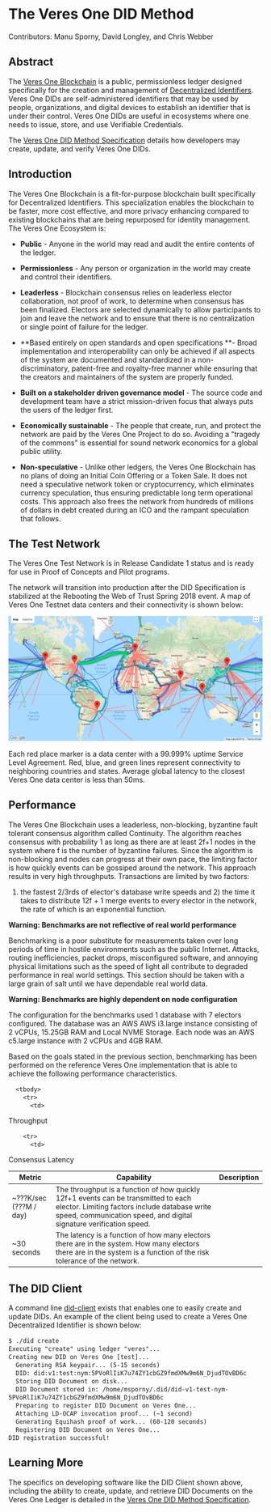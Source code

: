 # The Veres One DID Method

Contributors: Manu Sporny, David Longley, and Chris Webber

## Abstract

The [Veres One Blockchain](https://veres.one/) is a public,
permissionless ledger designed specifically for the creation and management
of [Decentralized Identifiers](https://w3c-ccg.github.io/did-spec/).
Veres One DIDs are self-administered identifiers that may be used by
people, organizations, and digital devices to establish an identifier
that is under their control. Veres One DIDs are useful in ecosystems
where one needs to issue, store, and use Verifiable Credentials.

The [Veres One DID Method Specification](https://w3c-ccg.github.io/didm-veres-one/)
details how developers may create, update, and verify Veres One DIDs.

## Introduction

The Veres One Blockchain is a fit-for-purpose blockchain built
specifically for Decentralized Identifiers. This specialization enables
the blockchain to be faster, more cost effective, and more privacy
enhancing compared to existing blockchains that are being repurposed for
identity management. The Veres One Ecosystem is:

* **Public** - Anyone in the world may read and audit the entire contents
of the ledger.

* **Permissionless** - Any person or organization in the world may create
and control their identifiers.

* **Leaderless** - Blockchain consensus relies on leaderless elector
collaboration, not proof of work, to determine when consensus has been
finalized. Electors are selected dynamically to allow participants to join
and leave the network and to ensure that there is no centralization or
single point of failure for the ledger.

* **Based entirely on open standards and open specifications **- Broad
implementation and interoperability can only be achieved if all aspects of
the system are documented and standardized in a non-discriminatory,
patent-free and royalty-free manner while ensuring that the creators and
maintainers of the system are properly funded.

* **Built on a stakeholder driven governance model** - The source code and
development team have a strict mission-driven focus that always puts the
users of the ledger first.

* **Economically sustainable** - The people that create, run, and protect
the network are paid by the Veres One Project to do so. Avoiding a
"tragedy of the commons" is essential for sound network economics for a
global public utility.

* **Non-speculative** - Unlike other ledgers, the Veres One Blockchain
has no plans of doing an Initial Coin Offering or a Token Sale.
It does not need a speculative network token or cryptocurrency, which
eliminates currency speculation, thus ensuring predictable long term
operational costs. This approach also frees the network from hundreds of
millions of dollars in debt created during an ICO and the rampant speculation
that follows.

##  The Test Network

The Veres One Test Network is in Release Candidate 1 status and is ready for
use in Proof of Concepts and Pilot programs.

The network will transition into production after the DID Specification is
stabilized at the Rebooting the Web of Trust Spring 2018 event. A map of
Veres One Testnet data centers and their connectivity is shown below:

![Veres One Testnet Connectivity](media/veres-one-testnet.png "Veres One Testnet")

Each red place marker is a data center with a 99.999% uptime Service Level
Agreement. Red, blue, and green lines represent connectivity to neighboring
countries and states. Average global latency to the closest Veres One
data center is less than 50ms.

##  Performance

The Veres One Blockchain uses a leaderless, non-blocking, byzantine fault
tolerant consensus algorithm called Continuity. The algorithm reaches
consensus with probability 1 as long as there are at least 2f+1 nodes in
the system where f is the number of byzantine failures. Since the algorithm
is non-blocking and nodes can progress at their own pace, the limiting factor
is how quickly events can be gossiped around the network. This approach
results in very high throughputs. Transactions are limited by two factors:
1) the fastest 2/3rds of elector's database write speeds and 2) the time
it takes to distribute 12f + 1 merge events to every elector in the
network, the rate of which is an exponential function.

**Warning: Benchmarks are not reflective of real world performance**

Benchmarking is a poor substitute for measurements taken over long periods
of time in hostile environments such as the public Internet. Attacks, routing
inefficiencies, packet drops, misconfigured software, and annoying physical
limitations such as the speed of light all contribute to degraded
performance in real world settings. This section should be taken with a
large grain of salt until we have dependable real world data.

**Warning: Benchmarks are highly dependent on node configuration**

The configuration for the benchmarks used 1 database with 7 electors
configured. The database was an AWS AWS i3.large instance consisting of
2 vCPUs, 15.25GB RAM and Local NVME Storage. Each node was an AWS c5.large
instance with 2 vCPUs and 4GB RAM.

Based on the goals stated in the previous section, benchmarking has been
performed on the reference Veres One implementation that is able to achieve
the following performance characteristics.

<table class="simple">
      <thead>
        <tr>
          <th>Metric</th>
          <th>Capability</th>
          <th>Description</th>
        </tr>
      </thead>

      <tbody>
        <tr>
          <td>
Throughput
          </td>
          <td>
~???K/sec (???M / day)
          </td>
          <td>
The throughput is a function of how quickly 12f+1 events can be transmitted to
each elector. Limiting factors include database write speed,
communication speed, and digital signature verification speed.
          </td>
        </tr>

        <tr>
          <td>
Consensus Latency
          </td>
          <td>
~30 seconds
          </td>
          <td>
The latency is a function of how many electors there are in the system. How
many electors there are in the system is a function of the risk tolerance of
the network.
          </td>
        </tr>
      </tbody>
    </table>

## The DID Client

A command line [did-client](https://github.com/digitalbazaar/did-client)
exists that enables one to easily create and update DIDs. An example of
the client being used to create a Veres One Decentralized Identifier is
shown below:

```
$ ./did create
Executing "create" using ledger "veres"...
Creating new DID on Veres One [test]...
  Generating RSA keypair... (5-15 seconds)
  DID: did:v1:test:nym:5PVoRlIiK7u74ZY1cbGZ9fmdXMw9m6N_DjudTOvBD6c
  Storing DID Document on disk...
  DID Document stored in: /home/msporny/.did/did-v1-test-nym-5PVoRlIiK7u74ZY1cbGZ9fmdXMw9m6N_DjudTOvBD6c
  Preparing to register DID Document on Veres One...
  Attaching LD-OCAP invocation proof... (~1 second)
  Generating Equihash proof of work... (60-120 seconds)
  Registering DID Document on Veres One...
DID registration successful!
```

## Learning More

The specifics on developing software like the DID Client shown above,
including the ability to create, update, and retrieve DID Documents on the
Veres One Ledger is detailed in the
[Veres One DID Method Specification](https://w3c-ccg.github.io/didm-veres-one/).
